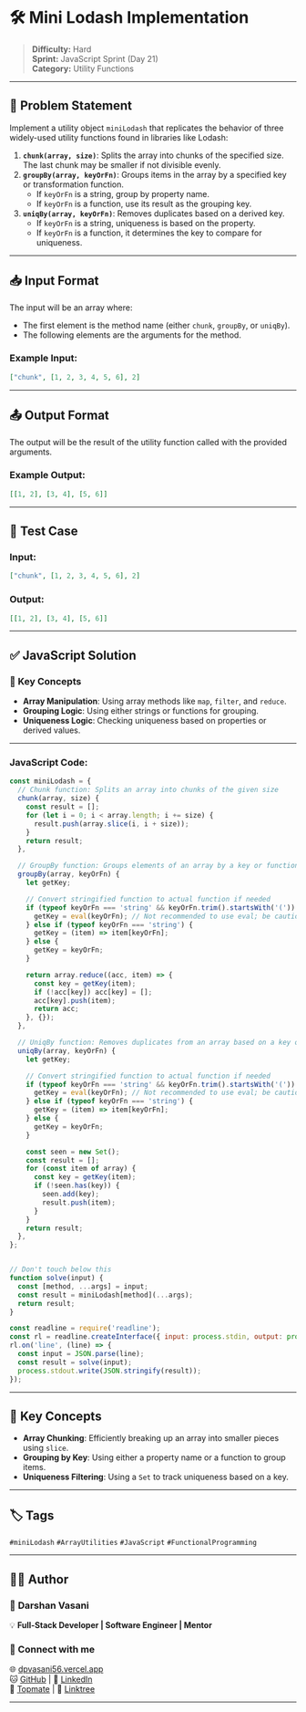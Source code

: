 # 🛠️ Mini Lodash Implementation

> **Difficulty:** Hard  
> **Sprint:** JavaScript Sprint (Day 21)  
> **Category:** Utility Functions

---

## 🧩 Problem Statement

Implement a utility object `miniLodash` that replicates the behavior of three widely-used utility functions found in libraries like Lodash:

1. **`chunk(array, size)`**: Splits the array into chunks of the specified size. The last chunk may be smaller if not divisible evenly.
2. **`groupBy(array, keyOrFn)`**: Groups items in the array by a specified key or transformation function.
    - If `keyOrFn` is a string, group by property name.
    - If `keyOrFn` is a function, use its result as the grouping key.
3. **`uniqBy(array, keyOrFn)`**: Removes duplicates based on a derived key.
    - If `keyOrFn` is a string, uniqueness is based on the property.
    - If `keyOrFn` is a function, it determines the key to compare for uniqueness.

---

## 📥 Input Format

The input will be an array where:
- The first element is the method name (either `chunk`, `groupBy`, or `uniqBy`).
- The following elements are the arguments for the method.

### Example Input:

```json
["chunk", [1, 2, 3, 4, 5, 6], 2]
```

---

## 📤 Output Format

The output will be the result of the utility function called with the provided arguments.

### Example Output:

```json
[[1, 2], [3, 4], [5, 6]]
```

---

## 🧪 Test Case

### Input:

```json
["chunk", [1, 2, 3, 4, 5, 6], 2]
```

### Output:

```json
[[1, 2], [3, 4], [5, 6]]
```

---

## ✅ JavaScript Solution

### 🔑 Key Concepts

- **Array Manipulation**: Using array methods like `map`, `filter`, and `reduce`.
- **Grouping Logic**: Using either strings or functions for grouping.
- **Uniqueness Logic**: Checking uniqueness based on properties or derived values.

---

### JavaScript Code:

```js
const miniLodash = {
  // Chunk function: Splits an array into chunks of the given size
  chunk(array, size) {
    const result = [];
    for (let i = 0; i < array.length; i += size) {
      result.push(array.slice(i, i + size));
    }
    return result;
  },

  // GroupBy function: Groups elements of an array by a key or function
  groupBy(array, keyOrFn) {
    let getKey;

    // Convert stringified function to actual function if needed
    if (typeof keyOrFn === 'string' && keyOrFn.trim().startsWith('(')) {
      getKey = eval(keyOrFn); // Not recommended to use eval; be cautious
    } else if (typeof keyOrFn === 'string') {
      getKey = (item) => item[keyOrFn];
    } else {
      getKey = keyOrFn;
    }

    return array.reduce((acc, item) => {
      const key = getKey(item);
      if (!acc[key]) acc[key] = [];
      acc[key].push(item);
      return acc;
    }, {});
  },

  // UniqBy function: Removes duplicates from an array based on a key or function
  uniqBy(array, keyOrFn) {
    let getKey;

    // Convert stringified function to actual function if needed
    if (typeof keyOrFn === 'string' && keyOrFn.trim().startsWith('(')) {
      getKey = eval(keyOrFn); // Not recommended to use eval; be cautious
    } else if (typeof keyOrFn === 'string') {
      getKey = (item) => item[keyOrFn];
    } else {
      getKey = keyOrFn;
    }

    const seen = new Set();
    const result = [];
    for (const item of array) {
      const key = getKey(item);
      if (!seen.has(key)) {
        seen.add(key);
        result.push(item);
      }
    }
    return result;
  },
};


// Don't touch below this
function solve(input) {
  const [method, ...args] = input;
  const result = miniLodash[method](...args);
  return result;
}

const readline = require('readline');
const rl = readline.createInterface({ input: process.stdin, output: process.stdout });
rl.on('line', (line) => {
  const input = JSON.parse(line);
  const result = solve(input);
  process.stdout.write(JSON.stringify(result));
});

```

---

## 🧠 Key Concepts

- **Array Chunking**: Efficiently breaking up an array into smaller pieces using `slice`.
- **Grouping by Key**: Using either a property name or a function to group items.
- **Uniqueness Filtering**: Using a `Set` to track uniqueness based on a key.

---

## 🏷️ Tags

`#miniLodash` `#ArrayUtilities` `#JavaScript` `#FunctionalProgramming`

---

## 👨‍💻 Author

### 🚀 **Darshan Vasani**  
💡 **Full-Stack Developer | Software Engineer | Mentor**

### 🔗 Connect with me  
🌐 [dpvasani56.vercel.app](https://dpvasani56.vercel.app/)  
🐱 [GitHub](https://github.com/dpvasani) | 👔 [LinkedIn](https://linkedin.com/in/dpvasani56)  
📢 [Topmate](https://topmate.io/dpvasani56) | 🌲 [Linktree](https://linktr.ee/dpvasani56)

---
